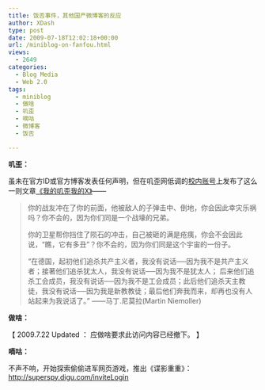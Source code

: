 ```yaml
---
title: 饭否事件，其他国产微博客的反应
author: XDash
type: post
date: 2009-07-18T12:02:18+00:00
url: /miniblog-on-fanfou.html
views:
  - 2649
categories:
  - Blog Media
  - Web 2.0
tags:
  - miniblog
  - 做啥
  - 叽歪
  - 嘀咕
  - 微博客
  - 饭否

---
```

**叽歪：**

虽未在官方ID或官方博客发表任何声明，但在叽歪网低调的<a href="http://xiaonei.com/profile.do?id=244553514" target="_blank">校内账号</a>上发布了这么一则文章<a href="http://superspy.digu.com/inviteLogin" target="_blank">《我的叽歪我的X》</a>——

> 你的战友冲在了你的前面，他被敌人的子弹击中、倒地，你会因此幸灾乐祸吗？你不会的，因为你们同是一个战壕的兄弟。
> 
> 你的卫星帮你挡住了陨石的冲击，自己被砸的满是疮痍，你会不会因此说，“瞧，它有多丑”？你不会的，因为你们同是这个宇宙的一份子。
> 
> “在德国，起初他们追杀共产主义者，我没有说话──因为我不是共产主义者；接著他们追杀犹太人，我没有说话──因为我不是犹太人； 后来他们追杀工会成员，我没有说话──因为我不是工会成员；此后他们追杀天主教徒，我没有说话──因为我是新教教徒；最后他们奔我而来，却再也没有人站起来为我说话了。” ——马丁.尼莫拉(Martin Niemoller)

<!--more-->

**做啥：**

【 2009.7.22 Updated ： 应做啥要求此访问内容已经撤下。 】

> 
**嘀咕：**

不声不响，开始探索偷偷进军网页游戏，推出《谍影重重》：  
<http://superspy.digu.com/inviteLogin>
